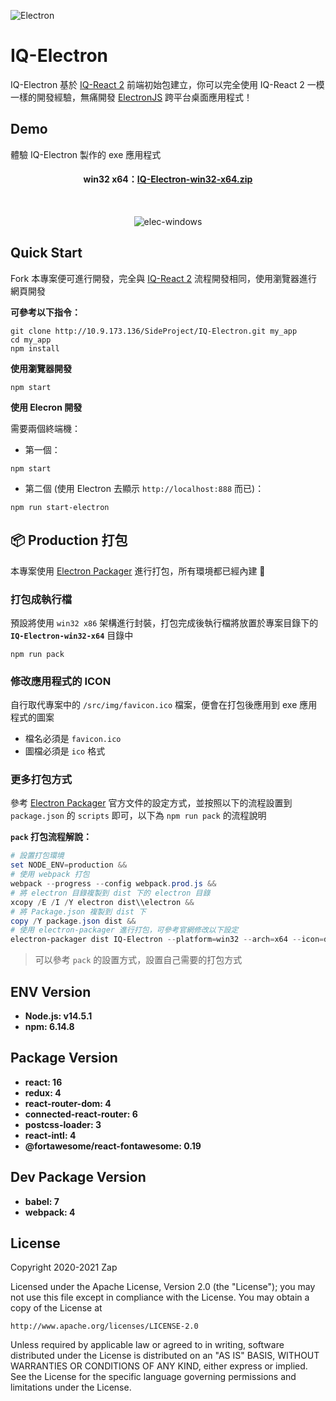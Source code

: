 ![Electron](http://10.9.173.136/uploads/-/system/temp/808c99fe99a3e9eed03d2eef73d107ac/electron.fw.png)
# IQ-Electron

IQ-Electron 基於 [IQ-React 2](http://10.9.173.136/SideProject/iq-react2) 前端初始包建立，你可以完全使用 IQ-React 2 一模一樣的開發經驗，無痛開發 [ElectronJS](https://www.electronjs.org/) 跨平台桌面應用程式！


## Demo

體驗 IQ-Electron 製作的 exe 應用程式

<div style="text-align:center">

#### win32 x64：[IQ-Electron-win32-x64.zip](https://iqservice.sharepoint.com/:u:/s/DevTeam1/EUZtB0E0w4NDvaWr9rALWsYBR2__VGN_5g1u_Lxv8F8HDw?e=6RF2ru)

<br>

![elec-windows](http://10.9.173.136/uploads/-/system/personal_snippet/67/d9af17691fe20301acf428a9b74ac56c/elect-window.png)

</div>

## Quick Start

Fork 本專案便可進行開發，完全與  [IQ-React 2](http://10.9.173.136/SideProject/iq-react2) 流程開發相同，使用瀏覽器進行網頁開發

  
**可參考以下指令：**

```
git clone http://10.9.173.136/SideProject/IQ-Electron.git my_app
cd my_app
npm install
```

**使用瀏覽器開發**
  
```
npm start
```
  

**使用 Elecron 開發**
  

需要兩個終端機：

* 第一個：  

```
npm start
```
  
* 第二個 (使用 Electron 去顯示 `http://localhost:888` 而已)：  
  
```
npm run start-electron
```

  
## 📦 Production 打包 

本專案使用 [Electron Packager](https://github.com/electron/electron-packager) 進行打包，所有環境都已經內建 👏


### 打包成執行檔

預設將使用 `win32 x86` 架構進行封裝，打包完成後執行檔將放置於專案目錄下的 **`IQ-Electron-win32-x64`** 目錄中

```
npm run pack
```

### 修改應用程式的 ICON


自行取代專案中的 `/src/img/favicon.ico` 檔案，便會在打包後應用到 exe 應用程式的圖案

* 檔名必須是 `favicon.ico`
* 圖檔必須是 `ico` 格式


### 更多打包方式

參考 [Electron Packager](https://electron.github.io/electron-packager/master/modules/electronpackager.html#archoption) 官方文件的設定方式，並按照以下的流程設置到 `package.json` 的 `scripts` 即可，以下為 `npm run pack` 的流程說明  


**`pack` 打包流程解說：**  

```powershell
# 設置打包環境
set NODE_ENV=production &&  
# 使用 webpack 打包
webpack --progress --config webpack.prod.js && 
# 將 electron 目錄複製到 dist 下的 electron 目錄
xcopy /E /I /Y electron dist\\electron && 
# 將 Package.json 複製到 dist 下
copy /Y package.json dist && 
# 使用 electron-packager 進行打包，可參考官網修改以下設定
electron-packager dist IQ-Electron --platform=win32 --arch=x64 --icon=dist/favicon.ico --overwrite
```

> 可以參考 `pack` 的設置方式，設置自己需要的打包方式


## ENV Version

* **Node.js: v14.5.1**
* **npm: 6.14.8**


## Package Version

* **react: 16**
* **redux: 4** 
* **react-router-dom: 4** 
* **connected-react-router: 6** 
* **postcss-loader: 3**
* **react-intl: 4**
* **@fortawesome/react-fontawesome: 0.19**

## Dev Package Version

* **babel: 7**
* **webpack: 4**


  
  
## License

Copyright 2020-2021 Zap

Licensed under the Apache License, Version 2.0 (the "License");
you may not use this file except in compliance with the License.
You may obtain a copy of the License at

    http://www.apache.org/licenses/LICENSE-2.0

Unless required by applicable law or agreed to in writing, software
distributed under the License is distributed on an "AS IS" BASIS,
WITHOUT WARRANTIES OR CONDITIONS OF ANY KIND, either express or implied.
See the License for the specific language governing permissions and
limitations under the License.   
